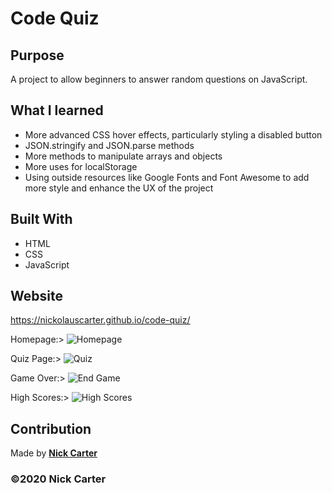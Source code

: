 # Code Quiz

## Purpose

A project to allow beginners to answer random questions on JavaScript.

## What I learned

- More advanced CSS hover effects, particularly styling a disabled button
- JSON.stringify and JSON.parse methods
- More methods to manipulate arrays and objects
- More uses for localStorage
- Using outside resources like Google Fonts and Font Awesome to add more style and enhance the UX of the project

## Built With

- HTML
- CSS
- JavaScript

## Website

https://nickolauscarter.github.io/code-quiz/

Homepage:>
![Homepage](https://user-images.githubusercontent.com/73920328/103490280-65270080-4de0-11eb-9902-371d3628ed67.PNG)

Quiz Page:>
![Quiz](https://user-images.githubusercontent.com/73920328/103490292-812aa200-4de0-11eb-995c-bb9d1e80da97.PNG)

Game Over:>
![End Game](https://user-images.githubusercontent.com/73920328/103490301-93a4db80-4de0-11eb-8c1e-cfa83d983ea9.PNG)

High Scores:>
![High Scores](https://user-images.githubusercontent.com/73920328/103490302-956e9f00-4de0-11eb-92f3-2619a8bce496.PNG)

## Contribution

Made by **[Nick Carter](https://www.linkedin.com/in/nickolauscarter)**

### ©️2020 Nick Carter
